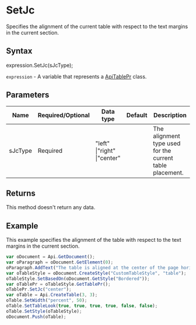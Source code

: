 # SetJc

Specifies the alignment of the current table with respect to the text margins in the current section.

## Syntax

expression.SetJc(sJcType);

`expression` - A variable that represents a [ApiTablePr](../ApiTablePr.md) class.

## Parameters

| **Name** | **Required/Optional** | **Data type** | **Default** | **Description** |
| ------------- | ------------- | ------------- | ------------- | ------------- |
| sJcType | Required | "left" &#124;"right" &#124;"center" |  | The alignment type used for the current table placement. |

## Returns

This method doesn't return any data.

## Example

This example specifies the alignment of the table with respect to the text margins in the current section.

```javascript
var oDocument = Api.GetDocument();
var oParagraph = oDocument.GetElement(0);
oParagraph.AddText("The table is aligned at the center of the page horizontally:");
var oTableStyle = oDocument.CreateStyle("CustomTableStyle", "table");
oTableStyle.SetBasedOn(oDocument.GetStyle("Bordered"));
var oTablePr = oTableStyle.GetTablePr();
oTablePr.SetJc("center");
var oTable = Api.CreateTable(3, 3);
oTable.SetWidth("percent", 50);
oTable.SetTableLook(true, true, true, true, false, false);
oTable.SetStyle(oTableStyle);
oDocument.Push(oTable);
```
